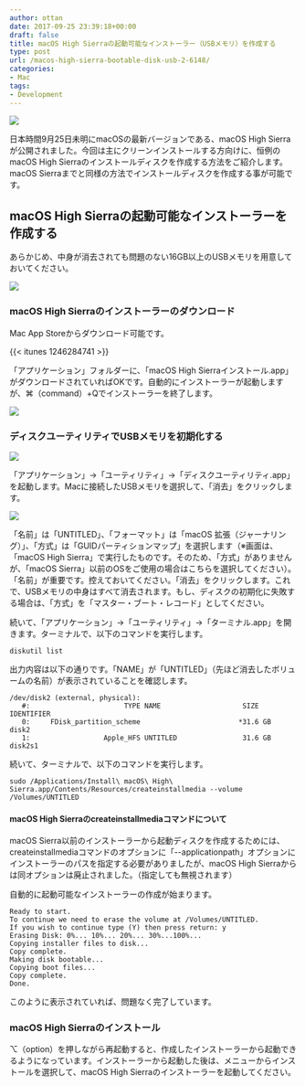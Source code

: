 ```yaml
---
author: ottan
date: 2017-09-25 23:39:18+00:00
draft: false
title: macOS High Sierraの起動可能なインストーラー（USBメモリ）を作成する
type: post
url: /macos-high-sierra-bootable-disk-usb-2-6148/
categories:
- Mac
tags:
- Development
---
```


![](/images/2017/11/171129-5a1ec8c3b7338.jpg)

日本時間9月25日未明にmacOSの最新バージョンである、macOS High Sierraが公開されました。今回は主にクリーンインストールする方向けに、恒例のmacOS High Sierraのインストールディスクを作成する方法をご紹介します。macOS Sierraまでと同様の方法でインストールディスクを作成する事が可能です。

## macOS High Sierraの起動可能なインストーラーを作成する

あらかじめ、中身が消去されても問題のない16GB以上のUSBメモリを用意しておいてください。

![](/images/2017/11/171129-5a1ec74f17d7a.png)

### macOS High Sierraのインストーラーのダウンロード

Mac App Storeからダウンロード可能です。

{{< itunes 1246284741 >}}

「アプリケーション」フォルダーに、「macOS High Sierraインストール.app」がダウンロードされていればOKです。自動的にインストーラーが起動しますが、⌘（command）+Qでインストーラーを終了します。

![](/images/2017/09/170925-59c991bd1e1ec.png)

### ディスクユーティリティでUSBメモリを初期化する

![](/images/2017/11/171129-5a1ec7838c377.png)

「アプリケーション」→「ユーティリティ」→「ディスクユーティリティ.app」を起動します。Macに接続したUSBメモリを選択して、「消去」をクリックします。

![](/images/2017/11/171129-5a1ec7d27b9dc.png)

「名前」は「UNTITLED」、「フォーマット」は「macOS 拡張（ジャーナリング）」、「方式」は「GUIDパーティションマップ」を選択します（※画面は、「macOS High Sierra」で実行したものです。そのため、「方式」がありませんが、「macOS Sierra」以前のOSをご使用の場合はこちらを選択してください）。「名前」が重要です。控えておいてください。「消去」をクリックします。これで、USBメモリの中身はすべて消去されます。もし、ディスクの初期化に失敗する場合は、「方式」を「マスター・ブート・レコード」としてください。

続いて、「アプリケーション」→「ユーティリティ」→「ターミナル.app」を開きます。ターミナルで、以下のコマンドを実行します。

    diskutil list

出力内容は以下の通りです。「NAME」が「UNTITLED」（先ほど消去したボリュームの名前）が表示されていることを確認します。

    /dev/disk2 (external, physical):
       #:                       TYPE NAME                    SIZE       IDENTIFIER
       0:     FDisk_partition_scheme                        *31.6 GB    disk2
       1:                  Apple_HFS UNTITLED                31.6 GB    disk2s1

続いて、ターミナルで、以下のコマンドを実行します。

    sudo /Applications/Install\ macOS\ High\ Sierra.app/Contents/Resources/createinstallmedia --volume /Volumes/UNTITLED

#### macOS High Sierraのcreateinstallmediaコマンドについて

macOS Sierra以前のインストーラーから起動ディスクを作成するためには、createinstallmediaコマンドのオプションに「--applicationpath」オプションにインストーラーのパスを指定する必要がありましたが、macOS High Sierraからは同オプションは廃止されました。（指定しても無視されます）

自動的に起動可能なインストーラーの作成が始まります。

    Ready to start.
    To continue we need to erase the volume at /Volumes/UNTITLED.
    If you wish to continue type (Y) then press return: y
    Erasing Disk: 0%... 10%... 20%... 30%...100%...
    Copying installer files to disk...
    Copy complete.
    Making disk bootable...
    Copying boot files...
    Copy complete.
    Done.

このように表示されていれば、問題なく完了しています。

### macOS High Sierraのインストール

⌥（option）を押しながら再起動すると、作成したインストーラーから起動できるようになっています。インストーラーから起動した後は、メニューからインストールを選択して、macOS High Sierraのインストーラーを起動してください。
